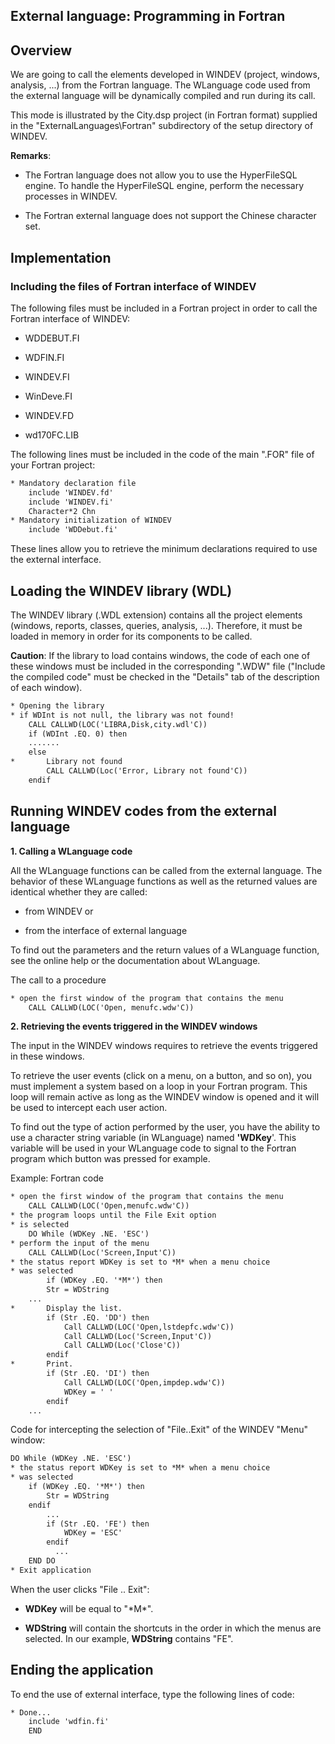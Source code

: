 
## External language: Programming in Fortran
			



<a name="NOTE1"></a>
<a name="NOTE1_1"></a>


## Overview
<a name="overview_ELTTEXTE000146"></a>
We are going to call the elements developed in WINDEV (project, windows, analysis, ...) from the Fortran language. The WLanguage code used from the external language will be dynamically compiled and run during its call.

This mode is illustrated by the City.dsp project (in Fortran format) supplied in the "ExternalLanguages\\Fortran" subdirectory of the setup directory of WINDEV.

**Remarks**: 

- The Fortran language does not allow you to use the HyperFileSQL engine. To handle the HyperFileSQL engine, perform the necessary processes in WINDEV.

- The Fortran external language does not support the Chinese character set. 




<a name="NOTE2"></a>
<a name="NOTE2_1"></a>


## Implementation
<a name="implementation_ELTTEXTE000170"></a>


### Including the files of Fortran interface of WINDEV
<a name="including_the_files_fortran_interface_windev_ELTPARAGRAPHE000025"></a>

The following files must be included in a Fortran project in order to call the Fortran interface of WINDEV:

- WDDEBUT.FI

- WDFIN.FI

- WINDEV.FI

- WinDeve.FI

- WINDEV.FD

- wd170FC.LIB




The following lines must be included in the code of the main ".FOR" file of your Fortran project:


```txt
* Mandatory declaration file
	include 'WINDEV.fd'
	include 'WINDEV.fi'
	Character*2 Chn
* Mandatory initialization of WINDEV
	include 'WDDebut.fi'
```


These lines allow you to retrieve the minimum declarations required to use the external interface.

<a name="NOTE3"></a>
<a name="NOTE3_1"></a>


## Loading the WINDEV library (WDL)
<a name="loading_the_windev_library_wdl_ELTTEXTE000194"></a>
The WINDEV library (.WDL extension) contains all the project elements (windows, reports, classes, queries, analysis, ...). Therefore, it must be loaded in memory in order for its components to be called.

**Caution**: If the library to load contains windows, the code of each one of these windows must be included in the corresponding ".WDW" file ("Include the compiled code" must be checked in the "Details" tab of the description of each window).


```txt
* Opening the library
* if WDInt is not null, the library was not found!
	CALL CALLWD(LOC('LIBRA,Disk,city.wdl'C))
	if (WDInt .EQ. 0) then
	.......
	else
*		Library not found
		CALL CALLWD(Loc('Error, Library not found'C))
	endif
```


<a name="NOTE4"></a>
<a name="NOTE4_1"></a>


## Running WINDEV codes from the external language
<a name="running_windev_codes_from_the_external_language_ELTTEXTE000218"></a>
**1. Calling a WLanguage code**

All the WLanguage functions can be called from the external language. The behavior of these WLanguage functions as well as the returned values are identical whether they are called:

- from WINDEV or

- from the interface of external language




To find out the parameters and the return values of a WLanguage function, see the online help or the documentation about WLanguage.

The call to a  procedure


```txt
* open the first window of the program that contains the menu
	CALL CALLWD(LOC('Open, menufc.wdw'C))
```


**2. Retrieving the events triggered in the WINDEV windows**

The input in the WINDEV windows requires to retrieve the events triggered in these windows.

To retrieve the user events (click on a menu, on a button, and so on), you must implement a system based on a loop in your Fortran program. This loop will remain active as long as the WINDEV window is opened and it will be used to intercept each user action.

To find out the type of action performed by the user, you have the ability to use a character string variable (in WLanguage) named **'WDKey**'. This variable will be used in your WLanguage code to signal to the Fortran program which button was pressed for example.

Example: Fortran code


```txt
* open the first window of the program that contains the menu
	CALL CALLWD(LOC('Open,menufc.wdw'C))
* the program loops until the File Exit option
* is selected
	DO While (WDKey .NE. 'ESC')
* perform the input of the menu
	CALL CALLWD(Loc('Screen,Input'C))
* the status report WDKey is set to *M* when a menu choice
* was selected
		if (WDKey .EQ. '*M*') then
		Str = WDString
	...
*		Display the list.
		if (Str .EQ. 'DD') then
			Call CALLWD(LOC('Open,lstdepfc.wdw'C))
			Call CALLWD(Loc('Screen,Input'C))
			Call CALLWD(Loc('Close'C))
		endif
*		Print.
		if (Str .EQ. 'DI') then
			Call CALLWD(LOC('Open,impdep.wdw'C))
			WDKey = ' '
		endif
	...
```


Code for intercepting the selection of "File..Exit" of the WINDEV "Menu" window:


```txt
DO While (WDKey .NE. 'ESC')
* the status report WDKey is set to *M* when a menu choice
* was selected
	if (WDKey .EQ. '*M*') then
		Str = WDString
	endif
		...
		if (Str .EQ. 'FE') then
			WDKey = 'ESC'
		endif
	      ...
	END DO
* Exit application
```


When the user clicks "File .. Exit":

- **WDKey** will be equal to "\*M\*".

- **WDString** will contain the shortcuts in the order in which the menus are selected. In our example, **WDString** contains "FE".




<a name="NOTE5"></a>
<a name="NOTE5_1"></a>


## Ending the application
<a name="ending_the_application_ELTTEXTE000242"></a>
To end the use of external interface, type the following lines of code:


```txt
* Done...
	include 'wdfin.fi'
	END
```



